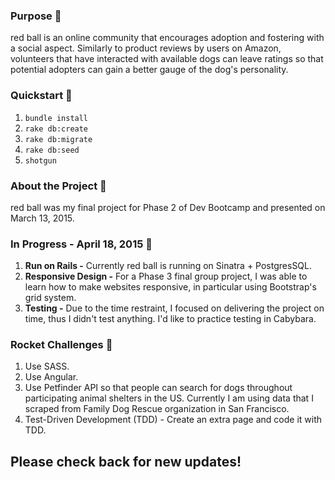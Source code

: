 
### Purpose :dog:
red ball is an online community that encourages adoption and fostering with a social aspect. Similarly to product reviews by users on Amazon, volunteers that have interacted with available dogs can leave ratings so that potential adopters can gain a better gauge of the dog's personality.


### Quickstart :floppy_disk:

1.  `bundle install`
2.  `rake db:create`
3.  `rake db:migrate`
4.  `rake db:seed`
5.  `shotgun`


### About the Project :page_with_curl:
red ball was my final project for Phase 2 of Dev Bootcamp and presented on March 13, 2015.

### In Progress - April 18, 2015 :open_file_folder:
1. **Run on Rails -** Currently red ball is running on Sinatra + PostgresSQL.
2. **Responsive Design -** For a Phase 3 final group project, I was able to learn how to make websites responsive, in particular using Bootstrap's grid system.
3. **Testing -** Due to the time restraint, I focused on delivering the project on time, thus I didn't test anything. I'd like to practice testing in Cabybara.


### Rocket Challenges :rocket:
1. Use SASS.
2. Use Angular.
3. Use Petfinder API so that people can search for dogs throughout participating animal shelters in the US. Currently I am using data that I scraped from Family Dog Rescue organization in San Francisco.
4. Test-Driven Development (TDD) - Create an extra page and code it with TDD.



## Please check back for new updates! ##

